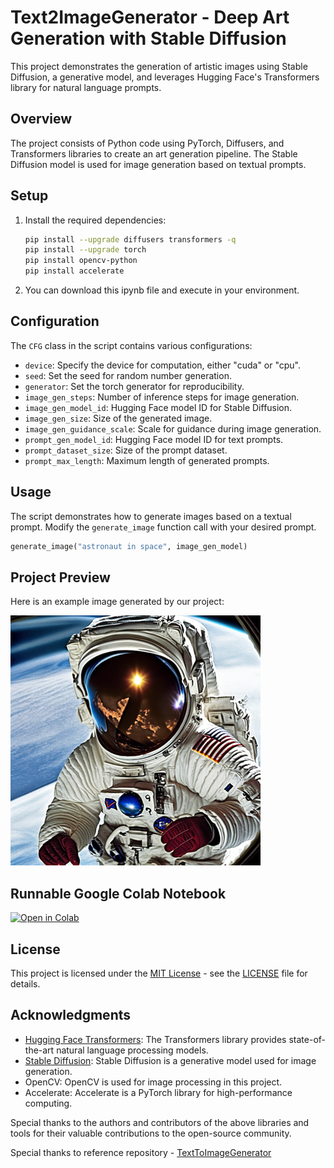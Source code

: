 # Text2ImageGenerator - Deep Art Generation with Stable Diffusion

This project demonstrates the generation of artistic images using Stable Diffusion, a generative model, and leverages Hugging Face's Transformers library for natural language prompts.

## Overview

The project consists of Python code using PyTorch, Diffusers, and Transformers libraries to create an art generation pipeline. The Stable Diffusion model is used for image generation based on textual prompts.

## Setup

1. Install the required dependencies:

    ```bash
    pip install --upgrade diffusers transformers -q
    pip install --upgrade torch
    pip install opencv-python
    pip install accelerate
    ```

2. You can download this ipynb file and execute in your environment.

## Configuration

The `CFG` class in the script contains various configurations:

- `device`: Specify the device for computation, either "cuda" or "cpu".
- `seed`: Set the seed for random number generation.
- `generator`: Set the torch generator for reproducibility.
- `image_gen_steps`: Number of inference steps for image generation.
- `image_gen_model_id`: Hugging Face model ID for Stable Diffusion.
- `image_gen_size`: Size of the generated image.
- `image_gen_guidance_scale`: Scale for guidance during image generation.
- `prompt_gen_model_id`: Hugging Face model ID for text prompts.
- `prompt_dataset_size`: Size of the prompt dataset.
- `prompt_max_length`: Maximum length of generated prompts.

## Usage

The script demonstrates how to generate images based on a textual prompt. Modify the `generate_image` function call with your desired prompt.

```python
generate_image("astronaut in space", image_gen_model)
```

## Project Preview

Here is an example image generated by our project:

![Astronaut in Space](astronaut.png)

## Runnable Google Colab Notebook

[![Open in Colab](https://colab.research.google.com/assets/colab-badge.svg)]([your_colab_link_here](https://colab.research.google.com/drive/13CGDcYd309hL0P4R-LASFuwLs72p_IBO?usp=sharing))


## License

This project is licensed under the [MIT License](https://github.com/git/git-scm.com/blob/main/MIT-LICENSE.txt) - see the [LICENSE](https://github.com/git/git-scm.com/blob/main/MIT-LICENSE.txt) file for details.

## Acknowledgments

- [Hugging Face Transformers](https://huggingface.co/transformers/): The Transformers library provides state-of-the-art natural language processing models.
- [Stable Diffusion](https://github.com/Stability-AI/stablediffusion): Stable Diffusion is a generative model used for image generation.
- OpenCV: OpenCV is used for image processing in this project.
- Accelerate: Accelerate is a PyTorch library for high-performance computing.

Special thanks to the authors and contributors of the above libraries and tools for their valuable contributions to the open-source community.

Special thanks to reference repository - [TextToImageGenerator](https://github.com/MandeepKharb/Youtube/blob/main/GenerativeAI/TextToImageGenerator.ipynb) 
